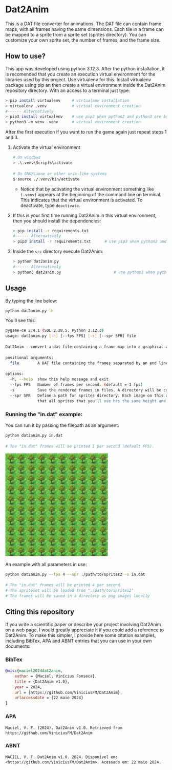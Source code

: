 # Dat2Anim

This is a DAT file converter for animations. The DAT file can contain frame maps, with all frames having the same dimensions. Each tile in a frame can be mapped to a sprite from a sprite set (sprites directory). You can customize your own sprite set, the number of frames, and the frame size.

## How to use?

This app was developed using python 3.12.3. After the python installation, it is recomended that you create an execution virtual environment for the libraries used by this project. Use virtualenv for this. Install virtualenv package using pip an then create a virtual environment inside the Dat2Anim repository directory. With an access to a terminal just type:

```bash
> pip install virtualenv     # virtualenv installation
> virtualenv .venv           # virtual environment creation
#------ Alternatively
> pip3 install virtualenv    # use pip3 when python2 and python3 are both available in the system
> python3 -m venv .venv      # virtual environment creation
```

After the first execution if you want to run the game again just repeat steps 1 and 3.

1. Activate the virtual environment

    ```bash
    # On windows
    > .\.venv\Scripts\activate

    # On GNU/Linux or other unix-like systems
    $ source ./.venv/bin/activate
    ```
    
    * Notice that by activating the virtual environment something like `(.venv)` appears at the beginning of the command line on terminal. This indicates that the virtual environment is activated. To deactivate, type `deactivate`.

2. If this is your first time running Dat2Anim in this virtual environment, then you should install the dependencies:

    ```bash
    > pip install -r requirements.txt
    #------ Alternatively
    > pip3 install -r requirements.txt      # use pip3 when python2 and python3 are both available in the system
    ```

3. Inside the `src` directory execute Dat2Anim:

    ```bash
    > python dat2anim.py
    #------ Alternatively
    > python3 dat2anim.py                       # use python3 when python2 and python3 are both available in the system
    ```

## Usage

By typing the line below:

```bash
python dat2anim.py -h
```

You'll see this:

```bash
pygame-ce 2.4.1 (SDL 2.28.5, Python 3.12.3)
usage: dat2anim.py [-h] [--fps FPS] [-s] [--spr SPR] file

Dat2Anim - convert a dat file containing a frame map into a graphical animation.

positional arguments:
  file        A DAT file containing the frames separated by an end line. See the example "in.dat".

options:
  -h, --help  show this help message and exit
  --fps FPS   Number of frames per second. (default = 1 fps)
  -s          Save the rendered frames in files. A directory will be created containing the rendered frames.
  --spr SPR   Define a path for sprites directory. Each image on this dir may be a png formatted as <id>.png. (e.g. "0.png") for id=0. Make sure
              that all sprites that you'll use has the same height and width. (default = /path/to/dat2anim/sprites)
```

### Running the "in.dat" example:

You can run it by passing the filepath as an argument:

```bash
python dat2anim.py in.dat

# The "in.dat" frames will be printed 1 per second (default FPS).
```

<img src="./screenshot/example.gif">

An example with all parameters in use:

```bash
python dat2anim.py --fps 4 --spr ./path/to/sprites2 -s in.dat

# The "in.dat" frames will be printed 4 per second.
# The spriteset will be loaded from "./path/to/sprites2"
# The frames will be saved in a directory as png images locally
```

## Citing this repository

If you write a scientific paper or describe your project involving Dat2Anim on a web page, I would greatly appreciate it if you could add a reference to Dat2Anim. To make this simpler, I provide here some citation examples, including BibTex, APA and ABNT entries that you can use in your own documents:

### BibTex

```bib
@misc{maciel2024dat2anim,
    author = {Maciel, Vinícius Fonseca},
    title = {Dat2Anim v1.0},
    year = 2024,
    url = {https://github.com/ViniciusFM/Dat2Anim},
    urlaccessdate = {22 maio 2024}
}
```

### APA

```
Maciel, V. F. (2024). Dat2Anim v1.0. Retrieved from https://github.com/ViniciusFM/Dat2Anim
```

### ABNT

```
MACIEL, V. F. Dat2Anim v1.0. 2024. Disponível em: <https://github.com/ViniciusFM/Dat2Anim>. Acessado em: 22 maio 2024.
```
